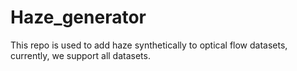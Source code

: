 # Haze_generator
This repo is used to add haze synthetically to optical flow datasets, currently, we support all datasets.

